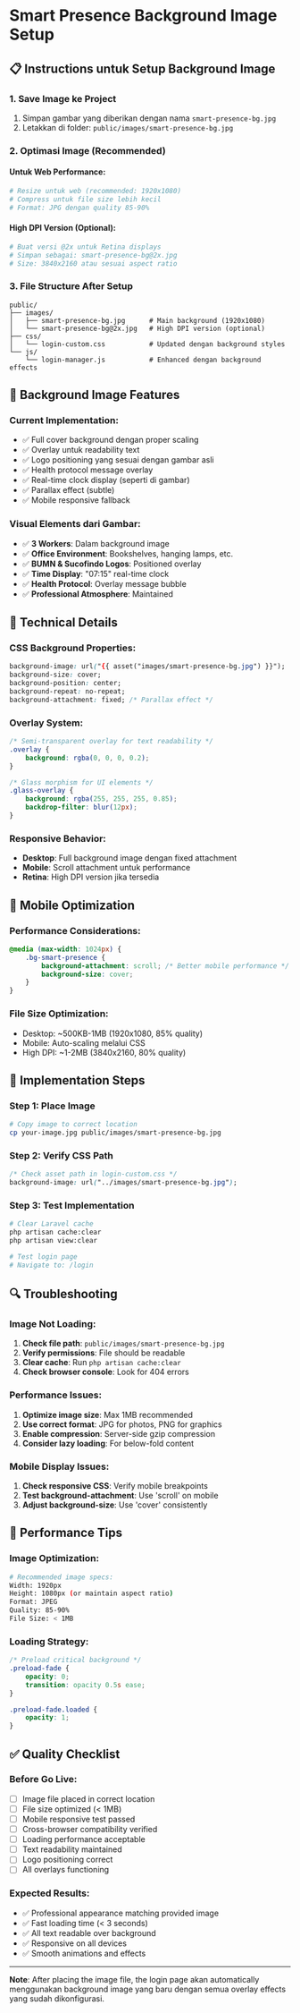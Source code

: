 # Smart Presence Background Image Setup

## 📋 **Instructions untuk Setup Background Image**

### **1. Save Image ke Project**

1. Simpan gambar yang diberikan dengan nama `smart-presence-bg.jpg`
2. Letakkan di folder: `public/images/smart-presence-bg.jpg`

### **2. Optimasi Image (Recommended)**

#### **Untuk Web Performance:**

```bash
# Resize untuk web (recommended: 1920x1080)
# Compress untuk file size lebih kecil
# Format: JPG dengan quality 85-90%
```

#### **High DPI Version (Optional):**

```bash
# Buat versi @2x untuk Retina displays
# Simpan sebagai: smart-presence-bg@2x.jpg
# Size: 3840x2160 atau sesuai aspect ratio
```

### **3. File Structure After Setup**

```
public/
├── images/
│   ├── smart-presence-bg.jpg      # Main background (1920x1080)
│   └── smart-presence-bg@2x.jpg   # High DPI version (optional)
├── css/
│   └── login-custom.css           # Updated dengan background styles
└── js/
    └── login-manager.js           # Enhanced dengan background effects
```

## 🎨 **Background Image Features**

### **Current Implementation:**

-   ✅ Full cover background dengan proper scaling
-   ✅ Overlay untuk readability text
-   ✅ Logo positioning yang sesuai dengan gambar asli
-   ✅ Health protocol message overlay
-   ✅ Real-time clock display (seperti di gambar)
-   ✅ Parallax effect (subtle)
-   ✅ Mobile responsive fallback

### **Visual Elements dari Gambar:**

-   ✅ **3 Workers**: Dalam background image
-   ✅ **Office Environment**: Bookshelves, hanging lamps, etc.
-   ✅ **BUMN & Sucofindo Logos**: Positioned overlay
-   ✅ **Time Display**: "07:15" real-time clock
-   ✅ **Health Protocol**: Overlay message bubble
-   ✅ **Professional Atmosphere**: Maintained

## 🔧 **Technical Details**

### **CSS Background Properties:**

```css
background-image: url("{{ asset("images/smart-presence-bg.jpg") }}");
background-size: cover;
background-position: center;
background-repeat: no-repeat;
background-attachment: fixed; /* Parallax effect */
```

### **Overlay System:**

```css
/* Semi-transparent overlay for text readability */
.overlay {
    background: rgba(0, 0, 0, 0.2);
}

/* Glass morphism for UI elements */
.glass-overlay {
    background: rgba(255, 255, 255, 0.85);
    backdrop-filter: blur(12px);
}
```

### **Responsive Behavior:**

-   **Desktop**: Full background image dengan fixed attachment
-   **Mobile**: Scroll attachment untuk performance
-   **Retina**: High DPI version jika tersedia

## 📱 **Mobile Optimization**

### **Performance Considerations:**

```css
@media (max-width: 1024px) {
    .bg-smart-presence {
        background-attachment: scroll; /* Better mobile performance */
        background-size: cover;
    }
}
```

### **File Size Optimization:**

-   Desktop: ~500KB-1MB (1920x1080, 85% quality)
-   Mobile: Auto-scaling melalui CSS
-   High DPI: ~1-2MB (3840x2160, 80% quality)

## 🎯 **Implementation Steps**

### **Step 1: Place Image**

```bash
# Copy image to correct location
cp your-image.jpg public/images/smart-presence-bg.jpg
```

### **Step 2: Verify CSS Path**

```css
/* Check asset path in login-custom.css */
background-image: url("../images/smart-presence-bg.jpg");
```

### **Step 3: Test Implementation**

```bash
# Clear Laravel cache
php artisan cache:clear
php artisan view:clear

# Test login page
# Navigate to: /login
```

## 🔍 **Troubleshooting**

### **Image Not Loading:**

1. **Check file path**: `public/images/smart-presence-bg.jpg`
2. **Verify permissions**: File should be readable
3. **Clear cache**: Run `php artisan cache:clear`
4. **Check browser console**: Look for 404 errors

### **Performance Issues:**

1. **Optimize image size**: Max 1MB recommended
2. **Use correct format**: JPG for photos, PNG for graphics
3. **Enable compression**: Server-side gzip compression
4. **Consider lazy loading**: For below-fold content

### **Mobile Display Issues:**

1. **Check responsive CSS**: Verify mobile breakpoints
2. **Test background-attachment**: Use 'scroll' on mobile
3. **Adjust background-size**: Use 'cover' consistently

## 🚀 **Performance Tips**

### **Image Optimization:**

```bash
# Recommended image specs:
Width: 1920px
Height: 1080px (or maintain aspect ratio)
Format: JPEG
Quality: 85-90%
File Size: < 1MB
```

### **Loading Strategy:**

```css
/* Preload critical background */
.preload-fade {
    opacity: 0;
    transition: opacity 0.5s ease;
}

.preload-fade.loaded {
    opacity: 1;
}
```

## ✅ **Quality Checklist**

### **Before Go Live:**

-   [ ] Image file placed in correct location
-   [ ] File size optimized (< 1MB)
-   [ ] Mobile responsive test passed
-   [ ] Cross-browser compatibility verified
-   [ ] Loading performance acceptable
-   [ ] Text readability maintained
-   [ ] Logo positioning correct
-   [ ] All overlays functioning

### **Expected Results:**

-   ✅ Professional appearance matching provided image
-   ✅ Fast loading time (< 3 seconds)
-   ✅ All text readable over background
-   ✅ Responsive on all devices
-   ✅ Smooth animations and effects

---

**Note**: After placing the image file, the login page akan automatically menggunakan background image yang baru dengan semua overlay effects yang sudah dikonfigurasi.
